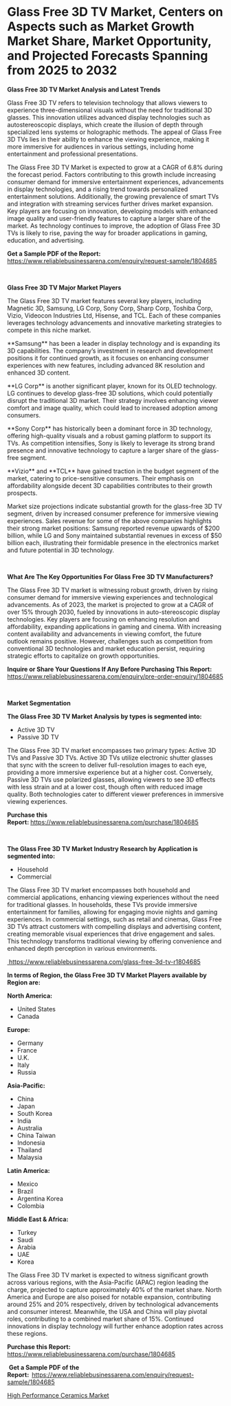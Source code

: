 <p><h1>Glass Free 3D TV Market, Centers on Aspects such as Market Growth Market Share, Market Opportunity, and Projected Forecasts Spanning from 2025 to 2032</h1></p><p><strong>Glass Free 3D TV Market Analysis and Latest Trends</strong></p>
<p><p>Glass Free 3D TV refers to television technology that allows viewers to experience three-dimensional visuals without the need for traditional 3D glasses. This innovation utilizes advanced display technologies such as autostereoscopic displays, which create the illusion of depth through specialized lens systems or holographic methods. The appeal of Glass Free 3D TVs lies in their ability to enhance the viewing experience, making it more immersive for audiences in various settings, including home entertainment and professional presentations.</p><p>The Glass Free 3D TV Market is expected to grow at a CAGR of 6.8% during the forecast period. Factors contributing to this growth include increasing consumer demand for immersive entertainment experiences, advancements in display technologies, and a rising trend towards personalized entertainment solutions. Additionally, the growing prevalence of smart TVs and integration with streaming services further drives market expansion. Key players are focusing on innovation, developing models with enhanced image quality and user-friendly features to capture a larger share of the market. As technology continues to improve, the adoption of Glass Free 3D TVs is likely to rise, paving the way for broader applications in gaming, education, and advertising.</p></p>
<p><strong>Get a Sample PDF of the Report:&nbsp;</strong> <a href="https://www.reliablebusinessarena.com/enquiry/request-sample/1804685?utm_campaign=1871&utm_medium=2&utm_source=Github&utm_content=ia&utm_term=11022025&utm_id=glass-free-3d-tv">https://www.reliablebusinessarena.com/enquiry/request-sample/1804685</a></p>
<p>&nbsp;</p>
<p><strong>Glass Free 3D TV Major Market Players</strong></p>
<p><p>The Glass Free 3D TV market features several key players, including Magnetic 3D, Samsung, LG Corp, Sony Corp, Sharp Corp, Toshiba Corp, Vizio, Videocon Industries Ltd, Hisense, and TCL. Each of these companies leverages technology advancements and innovative marketing strategies to compete in this niche market.</p><p>**Samsung** has been a leader in display technology and is expanding its 3D capabilities. The company’s investment in research and development positions it for continued growth, as it focuses on enhancing consumer experiences with new features, including advanced 8K resolution and enhanced 3D content.</p><p>**LG Corp** is another significant player, known for its OLED technology. LG continues to develop glass-free 3D solutions, which could potentially disrupt the traditional 3D market. Their strategy involves enhancing viewer comfort and image quality, which could lead to increased adoption among consumers.</p><p>**Sony Corp** has historically been a dominant force in 3D technology, offering high-quality visuals and a robust gaming platform to support its TVs. As competition intensifies, Sony is likely to leverage its strong brand presence and innovative technology to capture a larger share of the glass-free segment.</p><p>**Vizio** and **TCL** have gained traction in the budget segment of the market, catering to price-sensitive consumers. Their emphasis on affordability alongside decent 3D capabilities contributes to their growth prospects.</p><p>Market size projections indicate substantial growth for the glass-free 3D TV segment, driven by increased consumer preference for immersive viewing experiences. Sales revenue for some of the above companies highlights their strong market positions: Samsung reported revenue upwards of $200 billion, while LG and Sony maintained substantial revenues in excess of $50 billion each, illustrating their formidable presence in the electronics market and future potential in 3D technology.</p></p>
<p>&nbsp;</p>
<p><strong>What Are The Key Opportunities For Glass Free 3D TV Manufacturers?</strong></p>
<p><p>The Glass Free 3D TV market is witnessing robust growth, driven by rising consumer demand for immersive viewing experiences and technological advancements. As of 2023, the market is projected to grow at a CAGR of over 15% through 2030, fueled by innovations in auto-stereoscopic display technologies. Key players are focusing on enhancing resolution and affordability, expanding applications in gaming and cinema. With increasing content availability and advancements in viewing comfort, the future outlook remains positive. However, challenges such as competition from conventional 3D technologies and market education persist, requiring strategic efforts to capitalize on growth opportunities.</p></p>
<p><strong>Inquire or Share Your Questions If Any Before Purchasing This Report:</strong> <a href="https://www.reliablebusinessarena.com/enquiry/pre-order-enquiry/1804685?utm_campaign=1871&utm_medium=2&utm_source=Github&utm_content=ia&utm_term=11022025&utm_id=glass-free-3d-tv">https://www.reliablebusinessarena.com/enquiry/pre-order-enquiry/1804685</a></p>
<p>&nbsp;</p>
<p><strong>Market Segmentation</strong></p>
<p><strong>The Glass Free 3D TV Market Analysis by types is segmented into:</strong></p>
<p><ul><li>Active 3D TV</li><li>Passive 3D TV</li></ul></p>
<p><p>The Glass Free 3D TV market encompasses two primary types: Active 3D TVs and Passive 3D TVs. Active 3D TVs utilize electronic shutter glasses that sync with the screen to deliver full-resolution images to each eye, providing a more immersive experience but at a higher cost. Conversely, Passive 3D TVs use polarized glasses, allowing viewers to see 3D effects with less strain and at a lower cost, though often with reduced image quality. Both technologies cater to different viewer preferences in immersive viewing experiences.</p></p>
<p><strong>Purchase this Report:&nbsp;</strong><a href="https://www.reliablebusinessarena.com/purchase/1804685?utm_campaign=1871&utm_medium=2&utm_source=Github&utm_content=ia&utm_term=11022025&utm_id=glass-free-3d-tv">https://www.reliablebusinessarena.com/purchase/1804685</a></p>
<p>&nbsp;</p>
<p><strong>The Glass Free 3D TV Market Industry Research by Application is segmented into:</strong></p>
<p><ul><li>Household</li><li>Commercial</li></ul></p>
<p><p>The Glass Free 3D TV market encompasses both household and commercial applications, enhancing viewing experiences without the need for traditional glasses. In households, these TVs provide immersive entertainment for families, allowing for engaging movie nights and gaming experiences. In commercial settings, such as retail and cinemas, Glass Free 3D TVs attract customers with compelling displays and advertising content, creating memorable visual experiences that drive engagement and sales. This technology transforms traditional viewing by offering convenience and enhanced depth perception in various environments.</p></p>
<p><a href="https://www.reliablebusinessarena.com/glass-free-3d-tv-r1804685?utm_campaign=1871&utm_medium=2&utm_source=Github&utm_content=ia&utm_term=11022025&utm_id=glass-free-3d-tv">&nbsp;https://www.reliablebusinessarena.com/glass-free-3d-tv-r1804685</a></p>
<p><strong>In terms of Region, the Glass Free 3D TV Market Players available by Region are:</strong></p>
<p>
    <p> <strong> North America: </strong>
        <ul>
            <li>United States</li>
            <li>Canada</li>
        </ul>
        </p> 
    <p> <strong> Europe: </strong>
        <ul>
            <li>Germany</li>
            <li>France</li>
            <li>U.K.</li>
            <li>Italy</li>
            <li>Russia</li>
        </ul>
        </p> 
    <p> <strong> Asia-Pacific: </strong>
        <ul>
            <li>China</li>
            <li>Japan</li>
            <li>South Korea</li>
            <li>India</li>
            <li>Australia</li>
            <li>China Taiwan</li>
            <li>Indonesia</li>
            <li>Thailand</li>
            <li>Malaysia</li>
        </ul>
        </p> 
    <p> <strong> Latin America: </strong>
        <ul>
            <li>Mexico</li>
            <li>Brazil</li>
            <li>Argentina Korea</li>
            <li>Colombia</li>
        </ul>
        </p> 
    <p> <strong> Middle East & Africa: </strong>
        <ul>
            <li>Turkey</li>
            <li>Saudi</li>
            <li>Arabia</li>
            <li>UAE</li>
            <li>Korea</li>
        </ul>
    </p>
    </p>
<p><p>The Glass Free 3D TV market is expected to witness significant growth across various regions, with the Asia-Pacific (APAC) region leading the charge, projected to capture approximately 40% of the market share. North America and Europe are also poised for notable expansion, contributing around 25% and 20% respectively, driven by technological advancements and consumer interest. Meanwhile, the USA and China will play pivotal roles, contributing to a combined market share of 15%. Continued innovations in display technology will further enhance adoption rates across these regions.</p></p>
<p><strong>Purchase this Report: </strong><a href="https://www.reliablebusinessarena.com/purchase/1804685?utm_campaign=1871&utm_medium=2&utm_source=Github&utm_content=ia&utm_term=11022025&utm_id=glass-free-3d-tv">https://www.reliablebusinessarena.com/purchase/1804685</a></p>
<p>&nbsp;<strong>Get a Sample PDF of the Report:&nbsp;&nbsp;</strong><a href="https://www.reliablebusinessarena.com/enquiry/request-sample/1804685?utm_campaign=1871&utm_medium=2&utm_source=Github&utm_content=ia&utm_term=11022025&utm_id=glass-free-3d-tv">https://www.reliablebusinessarena.com/enquiry/request-sample/1804685</a></p>
<p><strong></strong></p>
<p><p><a href="https://github.com/marloy8/Market-Research-Report-List-7/blob/main/high-performance-ceramics-market.md?utm_campaign=1871&utm_medium=2&utm_source=Github&utm_content=ia&utm_term=11022025&utm_id=glass-free-3d-tv">High Performance Ceramics Market</a></p></p>